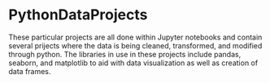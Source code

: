 # PythonDataProjects

These particular projects are all done within Jupyter notebooks and contain several prijects where the data is being cleaned, transformed, and modified through python. 
The libraries in use in these projects include pandas, seaborn, and matplotlib to aid with data visualization as well as creation of data frames. 
